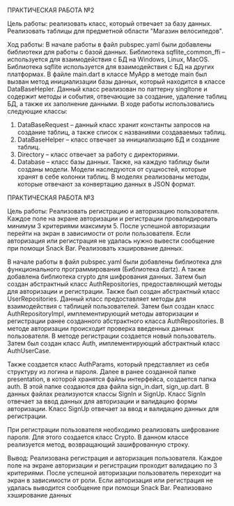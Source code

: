 ПРАКТИЧЕСКАЯ РАБОТА №2


Цель работы: реализовать класс, который отвечает за базу данных. Реализовать таблицы для предметной области "Магазин велосипедов".


Ход работы:
В начале работы в файл pubspec.yaml были добавлены библиотеки для работы с базой данных. Библиотека sqflite_common_ffi – используется для взаимодействия с БД на Windows, Linux, MacOS. Библиотека sqflite используется для взаимодействия с БД на других платформах.
В файле main.dart в классе MyApp в методе main был вызван метод инициализации базы данных, который находится в классе DataBaseHepler. Данный класс реализован по паттерну singltone и содержит методы и события, отвечающие за создание, удаление таблиц БД, а также их заполнение данными.
В ходе работы использовались следующие классы:
1)	DataBaseRequest – данный класс хранит константы запросов на создание таблиц, а также список с названиями создаваемых таблиц.
2)	DataBaseHelper – класс отвечает за инициализацию БД и создание таблиц.
3)	Directory – класс отвечает за работу с директориями.
4)	Database – класс базы данных.
Также, на каждую таблицу были созданы модели. Модели наследуются от сущностей, которые хранят в себе колонки таблиц. В моделях реализованы методы, которые отвечают за конвертацию данных в JSON формат.


ПРАКТИЧЕСКАЯ РАБОТА №3


Цель работы: Реализовать регистрацию и авторизацию пользователя. Каждое поле на экране авторизации и регистрации провалидировать минимум 3 критериями максимум 5. После успешной авторизации перейти на экран в зависимости от роли пользователя. Если авторизация или регистрация не удалась нужно вывести сообщение при помощи Snack Bar. Реализовать хэширование данных.

В начале работы в файл pubspec.yaml были добавлены библиотека для функционального программирования (Библиотека dartz). А также добавлена библиотека crypto для шифрования данных.
Затем был создан абстрактный класс AuthRepositories, предоставляющий методы для авторизации и регистрации. Также был создан абстрактный класс UserRepositories. Данный класс предоставляет методы для взаимодействия с таблицей пользователей.
Затем был создан класс AuthRepositoryImpl, имплементирующий методы авторизации и регистрации ранее созданного абстрактного класса AuthRepositories. В методе авторизации происходит проверка введенных данных пользователя. В методе регистрации создается новый пользователь.
Затем был создан класс Auth, имплементирующий абстрактный класс AuthUserCase.

Также создается класс AuthParams, который представляет из себя структуру из логина и пароля.
Далее в ранее созданной папке presentation, в которой хранятся файлы интерфейса, создается папка auth. В этой папке создаются два файла sign_in.dart, sign_up.dart. В данных файлах реализуются классы SignIn и SignUp. Класс SignIn отвечает за ввод данных для авторизации и валидацию формы авторизации. Класс SignUp отвечает за ввод и валидацию данных для регистрации. 

При регистрации пользователя необходимо реализовать шифрование пароля. Для этого создается класс Crypto. В данном классе реализуется метод, возвращающий зашифрованную строку.

Вывод: Реализована регистрация и авторизация пользователя. Каждое поле на экране авторизации и регистрации проходит валидацию по 3 критериями. После успешной авторизации пользователь переходит на экран в зависимости от роли. Если авторизация или регистрация не удалась выводится сообщение при помощи Snack Bar. Реализовано хэширование данных

